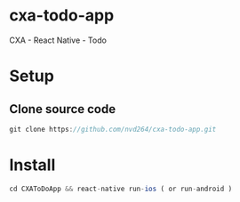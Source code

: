 # cxa-todo-app
CXA - React Native - Todo

# Setup

## Clone source code
```javascript
git clone https://github.com/nvd264/cxa-todo-app.git
```

# Install
```javascript
cd CXAToDoApp && react-native run-ios ( or run-android )
```
